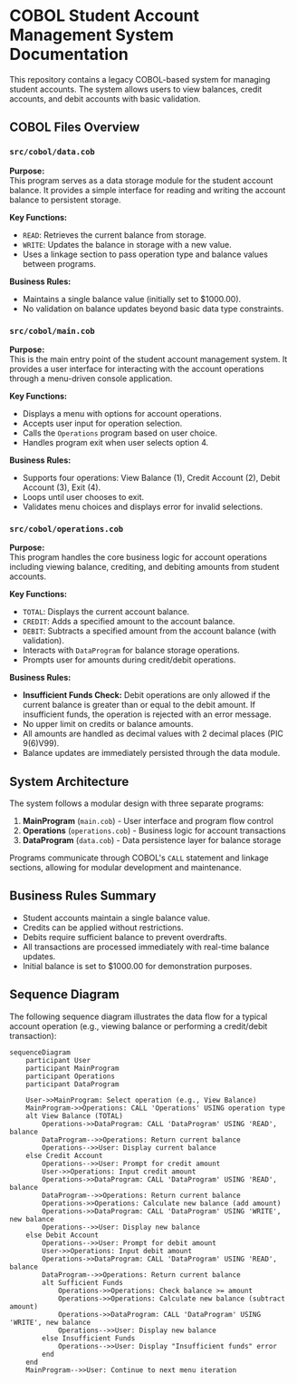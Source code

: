 # COBOL Student Account Management System Documentation

This repository contains a legacy COBOL-based system for managing student accounts. The system allows users to view balances, credit accounts, and debit accounts with basic validation.

## COBOL Files Overview

### `src/cobol/data.cob`

**Purpose:**  
This program serves as a data storage module for the student account balance. It provides a simple interface for reading and writing the account balance to persistent storage.

**Key Functions:**

- `READ`: Retrieves the current balance from storage.
- `WRITE`: Updates the balance in storage with a new value.
- Uses a linkage section to pass operation type and balance values between programs.

**Business Rules:**

- Maintains a single balance value (initially set to $1000.00).
- No validation on balance updates beyond basic data type constraints.

### `src/cobol/main.cob`

**Purpose:**  
This is the main entry point of the student account management system. It provides a user interface for interacting with the account operations through a menu-driven console application.

**Key Functions:**

- Displays a menu with options for account operations.
- Accepts user input for operation selection.
- Calls the `Operations` program based on user choice.
- Handles program exit when user selects option 4.

**Business Rules:**

- Supports four operations: View Balance (1), Credit Account (2), Debit Account (3), Exit (4).
- Loops until user chooses to exit.
- Validates menu choices and displays error for invalid selections.

### `src/cobol/operations.cob`

**Purpose:**  
This program handles the core business logic for account operations including viewing balance, crediting, and debiting amounts from student accounts.

**Key Functions:**

- `TOTAL`: Displays the current account balance.
- `CREDIT`: Adds a specified amount to the account balance.
- `DEBIT`: Subtracts a specified amount from the account balance (with validation).
- Interacts with `DataProgram` for balance storage operations.
- Prompts user for amounts during credit/debit operations.

**Business Rules:**

- **Insufficient Funds Check:** Debit operations are only allowed if the current balance is greater than or equal to the debit amount. If insufficient funds, the operation is rejected with an error message.
- No upper limit on credits or balance amounts.
- All amounts are handled as decimal values with 2 decimal places (PIC 9(6)V99).
- Balance updates are immediately persisted through the data module.

## System Architecture

The system follows a modular design with three separate programs:

1. **MainProgram** (`main.cob`) - User interface and program flow control
2. **Operations** (`operations.cob`) - Business logic for account transactions
3. **DataProgram** (`data.cob`) - Data persistence layer for balance storage

Programs communicate through COBOL's `CALL` statement and linkage sections, allowing for modular development and maintenance.

## Business Rules Summary

- Student accounts maintain a single balance value.
- Credits can be applied without restrictions.
- Debits require sufficient balance to prevent overdrafts.
- All transactions are processed immediately with real-time balance updates.
- Initial balance is set to $1000.00 for demonstration purposes.

## Sequence Diagram

The following sequence diagram illustrates the data flow for a typical account operation (e.g., viewing balance or performing a credit/debit transaction):

```mermaid
sequenceDiagram
    participant User
    participant MainProgram
    participant Operations
    participant DataProgram

    User->>MainProgram: Select operation (e.g., View Balance)
    MainProgram->>Operations: CALL 'Operations' USING operation type
    alt View Balance (TOTAL)
        Operations->>DataProgram: CALL 'DataProgram' USING 'READ', balance
        DataProgram-->>Operations: Return current balance
        Operations-->>User: Display current balance
    else Credit Account
        Operations-->>User: Prompt for credit amount
        User->>Operations: Input credit amount
        Operations->>DataProgram: CALL 'DataProgram' USING 'READ', balance
        DataProgram-->>Operations: Return current balance
        Operations->>Operations: Calculate new balance (add amount)
        Operations->>DataProgram: CALL 'DataProgram' USING 'WRITE', new balance
        Operations-->>User: Display new balance
    else Debit Account
        Operations-->>User: Prompt for debit amount
        User->>Operations: Input debit amount
        Operations->>DataProgram: CALL 'DataProgram' USING 'READ', balance
        DataProgram-->>Operations: Return current balance
        alt Sufficient Funds
            Operations->>Operations: Check balance >= amount
            Operations->>Operations: Calculate new balance (subtract amount)
            Operations->>DataProgram: CALL 'DataProgram' USING 'WRITE', new balance
            Operations-->>User: Display new balance
        else Insufficient Funds
            Operations-->>User: Display "Insufficient funds" error
        end
    end
    MainProgram-->>User: Continue to next menu iteration
```
